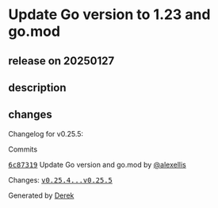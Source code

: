# Update Go version to 1.23 and go.mod

## release on 20250127

## description

## changes

Changelog for v0.25.5:

Commits

<a class="commit-link" data-hovercard-type="commit" data-hovercard-url="https://github.com/openfaas/faas-provider/commit/6c87319148cec67d7b971bc7c9f61d55d06beeb2/hovercard" href="https://github.com/openfaas/faas-provider/commit/6c87319148cec67d7b971bc7c9f61d55d06beeb2"><tt>6c87319</tt></a> Update Go version and go.mod by <a class="user-mention notranslate" data-hovercard-type="user" data-hovercard-url="/users/alexellis/hovercard" data-octo-click="hovercard-link-click" data-octo-dimensions="link_type:self" href="https://github.com/alexellis">@alexellis</a>

Changes: <a class="commit-link" href="https://github.com/openfaas/faas-provider/compare/v0.25.4...v0.25.5"><tt>v0.25.4...v0.25.5</tt></a>

Generated by <a href="https://github.com/alexellis/derek/">Derek</a>

